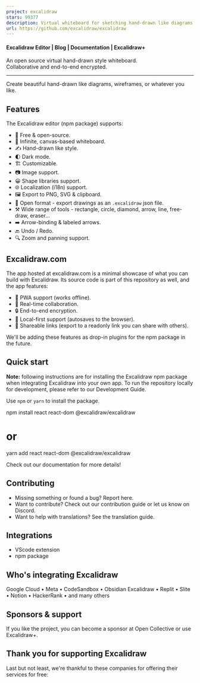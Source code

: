 ```yaml
---
project: excalidraw
stars: 99377
description: Virtual whiteboard for sketching hand-drawn like diagrams
url: https://github.com/excalidraw/excalidraw
---
```


#### Excalidraw Editor | Blog | Documentation | Excalidraw+

An open source virtual hand-drawn style whiteboard.  
Collaborative and end-to-end encrypted.  
  

---------------------------------------------------------------------------------------------------

  

Create beautiful hand-drawn like diagrams, wireframes, or whatever you like.

Features
--------

The Excalidraw editor (npm package) supports:

-   💯 Free & open-source.
-   🎨 Infinite, canvas-based whiteboard.
-   ✍️ Hand-drawn like style.
-   🌓 Dark mode.
-   🏗️ Customizable.
-   📷 Image support.
-   😀 Shape libraries support.
-   🌐 Localization (i18n) support.
-   🖼️ Export to PNG, SVG & clipboard.
-   💾 Open format - export drawings as an `.excalidraw` json file.
-   ⚒️ Wide range of tools - rectangle, circle, diamond, arrow, line, free-draw, eraser...
-   ➡️ Arrow-binding & labeled arrows.
-   🔙 Undo / Redo.
-   🔍 Zoom and panning support.

Excalidraw.com
--------------

The app hosted at excalidraw.com is a minimal showcase of what you can build with Excalidraw. Its source code is part of this repository as well, and the app features:

-   📡 PWA support (works offline).
-   🤼 Real-time collaboration.
-   🔒 End-to-end encryption.
-   💾 Local-first support (autosaves to the browser).
-   🔗 Shareable links (export to a readonly link you can share with others).

We'll be adding these features as drop-in plugins for the npm package in the future.

Quick start
-----------

**Note:** following instructions are for installing the Excalidraw npm package when integrating Excalidraw into your own app. To run the repository locally for development, please refer to our Development Guide.

Use `npm` or `yarn` to install the package.

npm install react react-dom @excalidraw/excalidraw
# or
yarn add react react-dom @excalidraw/excalidraw

Check out our documentation for more details!

Contributing
------------

-   Missing something or found a bug? Report here.
-   Want to contribute? Check out our contribution guide or let us know on Discord.
-   Want to help with translations? See the translation guide.

Integrations
------------

-   VScode extension
-   npm package

Who's integrating Excalidraw
----------------------------

Google Cloud • Meta • CodeSandbox • Obsidian Excalidraw • Replit • Slite • Notion • HackerRank • and many others

Sponsors & support
------------------

If you like the project, you can become a sponsor at Open Collective or use Excalidraw+.

Thank you for supporting Excalidraw
-----------------------------------

Last but not least, we're thankful to these companies for offering their services for free:
